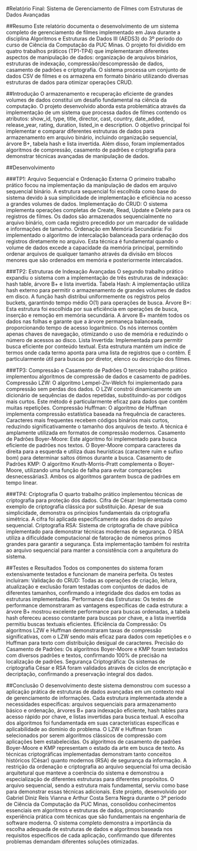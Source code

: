 #Relatório Final: Sistema de Gerenciamento de Filmes com Estruturas de Dados Avançadas

##Resumo
Este relatório documenta o desenvolvimento de um sistema completo de gerenciamento de filmes implementado em Java durante a disciplina Algoritmos e Estruturas de Dados III (AEDS3) do 3º período do curso de Ciência da Computação da PUC Minas. O projeto foi dividido em quatro trabalhos práticos (TP1-TP4) que implementaram diferentes aspectos de manipulação de dados: organização de arquivos binários, estruturas de indexação, compressão/descompressão de dados, casamento de padrões e criptografia. O sistema processa um conjunto de dados CSV de filmes e os armazena em formato binário utilizando diversas estruturas de dados para otimizar operações CRUD.

##Introdução
O armazenamento e recuperação eficiente de grandes volumes de dados constitui um desafio fundamental na ciência da computação. O projeto desenvolvido aborda esta problemática através da implementação de um sistema que processa dados de filmes contendo os atributos: show_id, type, title, director, cast, country, date_added, release_year, rating, duration, listed_in e description.
O objetivo principal foi implementar e comparar diferentes estruturas de dados para armazenamento em arquivo binário, incluindo organização sequencial, árvore B+, tabela hash e lista invertida. Além disso, foram implementados algoritmos de compressão, casamento de padrões e criptografia para demonstrar técnicas avançadas de manipulação de dados.

##Desenvolvimento

###TP1: Arquivo Sequencial e Ordenação Externa
O primeiro trabalho prático focou na implementação da manipulação de dados em arquivo sequencial binário. A estrutura sequencial foi escolhida como base do sistema devido à sua simplicidade de implementação e eficiência no acesso a grandes volumes de dados.
Implementação do CRUD: O sistema implementa operações completas de Create, Read, Update e Delete para os registros de filmes. Os dados são armazenados sequencialmente no arquivo binário, com cada registro precedido por um marcador de validade e informações de tamanho.
Ordenação em Memória Secundária: Foi implementado o algoritmo de intercalação balanceada para ordenação dos registros diretamente no arquivo. Esta técnica é fundamental quando o volume de dados excede a capacidade da memória principal, permitindo ordenar arquivos de qualquer tamanho através da divisão em blocos menores que são ordenados em memória e posteriormente intercalados.

###TP2: Estruturas de Indexação Avançadas
O segundo trabalho prático expandiu o sistema com a implementação de três estruturas de indexação: hash table, árvore B+ e lista invertida.
Tabela Hash: A implementação utiliza hash externo para permitir o armazenamento de grandes volumes de dados em disco. A função hash distribui uniformemente os registros pelos buckets, garantindo tempo médio O(1) para operações de busca.
Árvore B+: Esta estrutura foi escolhida por sua eficiência em operações de busca, inserção e remoção em memória secundária. A árvore B+ mantém todos os dados nas folhas e garante que a árvore permaneça balanceada, proporcionando tempo de acesso logarítmico. Os nós internos contêm apenas chaves de navegação, otimizando o uso de memória e reduzindo o número de acessos ao disco.
Lista Invertida: Implementada para permitir busca eficiente por conteúdo textual. Esta estrutura mantém um índice de termos onde cada termo aponta para uma lista de registros que o contêm. É particularmente útil para buscas por diretor, elenco ou descrição dos filmes.

###TP3: Compressão e Casamento de Padrões
O terceiro trabalho prático implementou algoritmos de compressão de dados e casamento de padrões.
Compressão LZW: O algoritmo Lempel-Ziv-Welch foi implementado para compressão sem perdas dos dados. O LZW constrói dinamicamente um dicionário de sequências de dados repetidas, substituindo-as por códigos mais curtos. Este método é particularmente eficaz para dados que contêm muitas repetições.
Compressão Huffman: O algoritmo de Huffman implementa compressão estatística baseada na frequência de caracteres. Caracteres mais frequentes recebem códigos binários mais curtos, reduzindo significativamente o tamanho dos arquivos de texto. A técnica é amplamente utilizada em formatos de compressão modernos.
Casamento de Padrões Boyer-Moore: Este algoritmo foi implementado para busca eficiente de padrões nos textos. O Boyer-Moore compara caracteres da direita para a esquerda e utiliza duas heurísticas (caractere ruim e sufixo bom) para determinar saltos ótimos durante a busca.
Casamento de Padrões KMP: O algoritmo Knuth-Morris-Pratt complementa o Boyer-Moore, utilizando uma função de falha para evitar comparações desnecessárias3. Ambos os algoritmos garantem busca de padrões em tempo linear.

###TP4: Criptografia
O quarto trabalho prático implementou técnicas de criptografia para proteção dos dados.
Cifra de César: Implementada como exemplo de criptografia clássica por substituição. Apesar de sua simplicidade, demonstra os princípios fundamentais da criptografia simétrica. A cifra foi aplicada especificamente aos dados do arquivo sequencial.
Criptografia RSA: Sistema de criptografia de chave pública implementado para demonstrar técnicas modernas de segurança. O RSA utiliza a dificuldade computacional de fatoração de números primos grandes para garantir a segurança. Esta implementação também foi restrita ao arquivo sequencial para manter a consistência com a arquitetura do sistema.

##Testes e Resultados
Todos os componentes do sistema foram extensivamente testados e funcionam de maneira perfeita. Os testes incluíram:
Validação do CRUD: Todas as operações de criação, leitura, atualização e exclusão foram testadas com conjuntos de dados de diferentes tamanhos, confirmando a integridade dos dados em todas as estruturas implementadas.
Performance das Estruturas: Os testes de performance demonstraram as vantagens específicas de cada estrutura: a árvore B+ mostrou excelente performance para buscas ordenadas, a tabela hash ofereceu acesso constante para buscas por chave, e a lista invertida permitiu buscas textuais eficientes.
Eficiência da Compressão: Os algoritmos LZW e Huffman demonstraram taxas de compressão significativas, com o LZW sendo mais eficaz para dados com repetições e o Huffman para texto com distribuição desigual de caracteres.
Precisão do Casamento de Padrões: Os algoritmos Boyer-Moore e KMP foram testados com diversos padrões e textos, confirmando 100% de precisão na localização de padrões.
Segurança Criptográfica: Os sistemas de criptografia César e RSA foram validados através de ciclos de encriptação e decriptação, confirmando a preservação integral dos dados.

##Conclusão
O desenvolvimento deste sistema demonstrou com sucesso a aplicação prática de estruturas de dados avançadas em um contexto real de gerenciamento de informações. Cada estrutura implementada atende a necessidades específicas: arquivos sequenciais para armazenamento básico e ordenação, árvores B+ para indexação eficiente, hash tables para acesso rápido por chave, e listas invertidas para busca textual.
A escolha dos algoritmos foi fundamentada em suas características específicas e aplicabilidade ao domínio do problema. O LZW e Huffman foram selecionados por serem algoritmos clássicos de compressão com aplicações bem estabelecidas. Os algoritmos de casamento de padrões Boyer-Moore e KMP representam o estado da arte em busca de texto. As técnicas criptográficas implementadas demonstram tanto conceitos históricos (César) quanto modernos (RSA) de segurança da informação.
A restrição da ordenação e criptografia ao arquivo sequencial foi uma decisão arquitetural que manteve a coerência do sistema e demonstrou a especialização de diferentes estruturas para diferentes propósitos. O arquivo sequencial, sendo a estrutura mais fundamental, serviu como base para demonstrar essas técnicas adicionais.
Este projeto, desenvolvido por Gabriel Diniz Reis Vianna e Arthur Costa Serra Negra durante o 3º período de Ciência da Computação da PUC Minas, consolidou conhecimentos essenciais em algoritmos e estruturas de dados, proporcionando experiência prática com técnicas que são fundamentais na engenharia de software moderna.
O sistema completo demonstra a importância da escolha adequada de estruturas de dados e algoritmos baseada nos requisitos específicos de cada aplicação, confirmando que diferentes problemas demandam diferentes soluções otimizadas.


